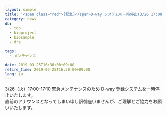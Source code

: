 ```yaml
---
layout: simple
title: '<span class="red">[緊急]</span>D-way システムの一時停止(3/26 17:00 ～ 17:10)'
category: news
db:
  - top
  - bioproject
  - biosample
  - dra

tags:
  - メンテナンス

date: 2019-03-25T16:30:00+09:00
retire_time: 2019-03-25T16:30:00+09:00
lang: ja
---
```


<p>3/26（火）17:00-17:10 緊急メンテナンスのため D-way 登録システムを一時停止いたします。<br>直前のアナウンスとなってしまい申し訳御座いませんが、ご理解とご協力をお願いいたします。</p>
